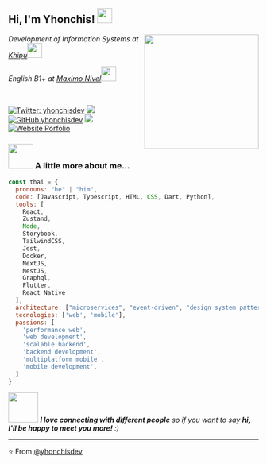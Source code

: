<h2> Hi, I'm Yhonchis! <img src="https://media.giphy.com/media/WUlplcMpOCEmTGBtBW/giphy.gif" width="30"></h2>
<img align='right' src="https://avatars.githubusercontent.com/u/44553930" width="230">
<p><em>Development of Information Systems at <a href="https://khipu.edu.pe">Khipu</a><img src="https://media.giphy.com/media/fYSnHlufseco8Fh93Z/giphy.gif" width="30">
</em></p>
<p><em>English B1+ at <a href="https://maximoingles.com/peru/">Maximo Nivel</a><img src="https://media.giphy.com/media/fYSnHlufseco8Fh93Z/giphy.gif" width="30">
</em></p>

<br/>

[![Twitter: yhonchisdev](https://img.shields.io/twitter/follow/yhonchisdev?style=social)](https://x.com/yhonchisdev)
[![](https://img.shields.io/badge/LinkedIn-yhonchisdev-blue)](https://www.linkedin.com/in/yhonchisdev/)
[![GitHub yhonchisdev](https://img.shields.io/github/followers/yhonchisdev?label=follow&style=social)](https://github.com/yhonchisdev)
[![](https://img.shields.io/badge/Gmail-yhon53190gmail.com-red)](mailto:yhon53190@gmail.com)
[![Website Porfolio](https://img.shields.io/badge/-yhonchis.dev-1e2229?style=flat&logo=arc&logoColor=white&link=https://yhonchis.dev)](https://yhonchis.dev)


### <img src="https://media.giphy.com/media/VgCDAzcKvsR6OM0uWg/giphy.gif" width="50"> A little more about me...  

```javascript
const thai = {
  pronouns: "he" | "him",
  code: [Javascript, Typescript, HTML, CSS, Dart, Python],
  tools: [
    React,
    Zustand,
    Node,
    Storybook,
    TailwindCSS,
    Jest,
    Docker,
    NextJS,
    NestJS,
    Graphql,
    Flutter,
    React Native
  ],
  architecture: ["microservices", "event-driven", "design system pattern", 'api rest', 'api graphql'],
  tecnologies: ['web', 'mobile'],
  passions: [
    'performance web',
    'web development',
    'scalable backend',
    'backend development',
    'multiplatform mobile',
    'mobile development',
  ]
}
```

<img src="https://media.giphy.com/media/LnQjpWaON8nhr21vNW/giphy.gif" width="60"> <em><b>I love connecting with different people</b> so if you want to say <b>hi, I'll be happy to meet you more!</b> :)</em>

---

⭐️ From [@yhonchisdev](https://github.com/yhonchisdev)
